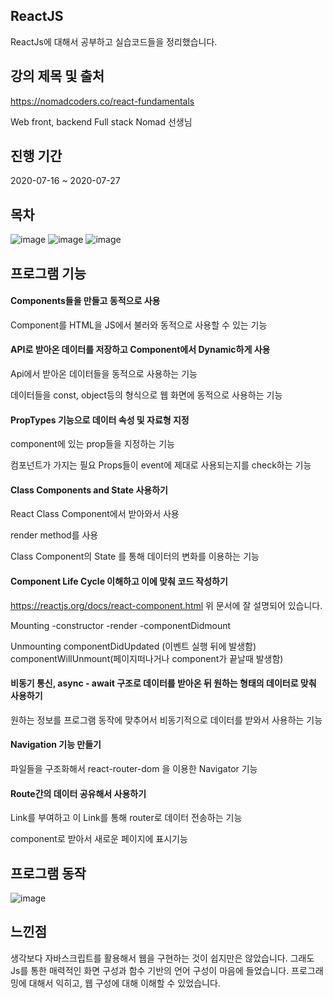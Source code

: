 ## ReactJS

ReactJs에 대해서 공부하고 실습코드들을 정리했습니다.    

## 강의 제목 및 출처
https://nomadcoders.co/react-fundamentals

Web front, backend Full stack Nomad 선생님


## 진행 기간
2020-07-16 ~ 2020-07-27


## 목차
![image](https://user-images.githubusercontent.com/44837403/114272363-dc5bd880-9a50-11eb-885d-2e1dde62edba.png)
![image](https://user-images.githubusercontent.com/44837403/114272370-e251b980-9a50-11eb-9fb0-4a7373bce72d.png)
![image](https://user-images.githubusercontent.com/44837403/114272333-be8e7380-9a50-11eb-9698-7756f004c0ac.png)



## 프로그램 기능

#### Components들을 만들고 동적으로 사용

Component를 HTML을 JS에서 불러와 동적으로 사용할 수 있는 기능


#### API로 받아온 데이터를 저장하고 Component에서 Dynamic하게 사용

Api에서 받아온 데이터들을 동적으로 사용하는 기능

데이터들을 const, object등의 형식으로 웹 화면에 동적으로 사용하는 기능

#### PropTypes 기능으로 데이터 속성 및 자료형 지정

component에 있는 prop들을 지정하는 기능

컴포넌트가 가지는 필요 Props들이 event에 제대로 사용되는지를 check하는 기능

#### Class Components and State 사용하기

React Class Component에서 받아와서 사용

render method를 사용

Class Component의 State 를 통해 데이터의 변화를 이용하는 기능

#### Component Life Cycle 이해하고 이에 맞춰 코드 작성하기

https://reactjs.org/docs/react-component.html
위 문서에 잘 설명되어 있습니다.

Mounting
-constructor
-render
-componentDidmount

Unmounting
componentDidUpdated (이벤트 실행 뒤에 발생함)
componentWillUnmount(페이지떠나거나 component가 끝날때 발생함)


#### 비동기 통신, async - await 구조로 데이터를 받아온 뒤 원하는 형태의 데이터로 맞춰 사용하기

원하는 정보를 프로그램 동작에 맞추어서 비동기적으로 데이터를 받와서 사용하는 기능

#### Navigation 기능 만들기

파일들을 구조화해서 react-router-dom 을 이용한 Navigator 기능


#### Route간의 데이터 공유해서 사용하기

Link를 부여하고 이 Link를 통해 router로 데이터 전송하는 기능

component로 받아서 새로운 페이지에 표시기능


## 프로그램 동작 

![image](https://user-images.githubusercontent.com/44837403/114273991-69099500-9a57-11eb-84fc-11ccfe403a94.png)



## 느낀점

  생각보다 자바스크립트를 활용해서 웹을 구현하는 것이 쉽지만은 않았습니다. 그래도 Js를 통한 매력적인 화면 구성과 함수 기반의 언어 구성이 마음에 들었습니다.
 프로그래밍에 대해서 익히고, 웹 구성에 대해 이해할 수 있었습니다.






